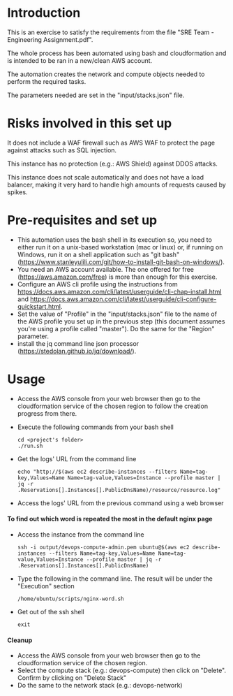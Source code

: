 # Introduction

This is an exercise to satisfy the requirements from the file "SRE Team - Engineering Assignment.pdf".

The whole process has been automated using bash and cloudformation and is intended to be ran in a new/clean AWS account.

The automation creates the network and compute objects needed to perform the required tasks.

The parameters needed are set in the "input/stacks.json" file.

# Risks involved in this set up

It does not include a WAF firewall such as AWS WAF to protect the page against attacks such as SQL injection.

This instance has no protection (e.g.: AWS Shield) against DDOS attacks.

This instance does not scale automatically and does not have a load balancer, making it very hard to handle high amounts of requests caused by spikes.

# Pre-requisites and set up

- This automation uses the bash shell in its execution so, you need to either run it on a unix-based workstation (mac or linux) or,
if running on Windows, run it on a shell application such as "git bash" (https://www.stanleyulili.com/git/how-to-install-git-bash-on-windows/).
- You need an AWS account available. The one offered for free (https://aws.amazon.com/free) is more than enough for this exercise.
- Configure an AWS cli profile using the instructions from https://docs.aws.amazon.com/cli/latest/userguide/cli-chap-install.html and https://docs.aws.amazon.com/cli/latest/userguide/cli-configure-quickstart.html.
- Set the value of "Profile" in the "input/stacks.json" file to the name of the AWS profile you set up in the previous step (this document assumes you're using a profile called "master"). Do the same for the "Region" parameter. 
- install the jq command line json processor (https://stedolan.github.io/jq/download/).

# Usage

- Access the AWS console from your web browser then go to the cloudformation service of the chosen region to follow the creation progress from there.
- Execute the following commands from your bash shell

    ```
    cd <project's folder>
    ./run.sh
    ```

- Get the logs' URL from the command line

    ```
    echo "http://$(aws ec2 describe-instances --filters Name=tag-key,Values=Name Name=tag-value,Values=Instance --profile master | jq -r .Reservations[].Instances[].PublicDnsName)/resource/resource.log"
    ```

- Access the logs' URL from the previous command using a web browser

#### To find out which word is repeated the most in the default nginx page

- Access the instance from the command line

    ```
    ssh -i output/devops-compute-admin.pem ubuntu@$(aws ec2 describe-instances --filters Name=tag-key,Values=Name Name=tag-value,Values=Instance --profile master | jq -r .Reservations[].Instances[].PublicDnsName)
    ```

- Type the following in the command line. The result will be under the "Execution" section

    ```
    /home/ubuntu/scripts/nginx-word.sh
    ```

- Get out of the ssh shell

    ```
    exit
    ```

#### Cleanup

- Access the AWS console from your web browser then go to the cloudformation service of the chosen region.
- Select the compute stack (e.g.: devops-compute) then click on "Delete". Confirm by clicking on "Delete Stack"
- Do the same to the network stack (e.g.: devops-network)

